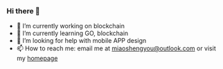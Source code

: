 ### Hi there 👋

- 🔭 I’m currently working on blockchain
- 🌱 I’m currently learning GO, blockchain
- 🤔 I’m looking for help with mobile APP design
- 📫 How to reach me: email me at miaoshengyou@outlook.com or visit my [homepage](https://miaoshengyou.github.io)

<!--
**miaoshengyou/miaoshengyou** is a ✨ _special_ ✨ repository because its `README.md` (this file) appears on your GitHub profile.

Here are some ideas to get you started:

- 🔭 I’m currently working on ...
- 🌱 I’m currently learning ...
- 👯 I’m looking to collaborate on ...
- 🤔 I’m looking for help with ...
- 💬 Ask me about ...
- 📫 How to reach me: ...
- 😄 Pronouns: ...
- ⚡ Fun fact: ...
-->
